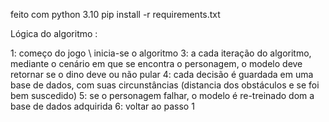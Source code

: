 feito com python 3.10
pip install -r requirements.txt

Lógica do algoritmo :

1: começo do jogo \ inicia-se o algoritmo
3: a cada iteração do algoritmo, mediante o cenário em que se encontra o personagem, o modelo deve retornar se o dino deve ou não pular
4: cada decisão é guardada em uma base de dados, com suas circunstâncias (distancia dos obstáculos e se foi bem suscedido)
5: se o personagem falhar, o modelo é re-treinado dom a base de dados adquirida
6: voltar ao passo 1
